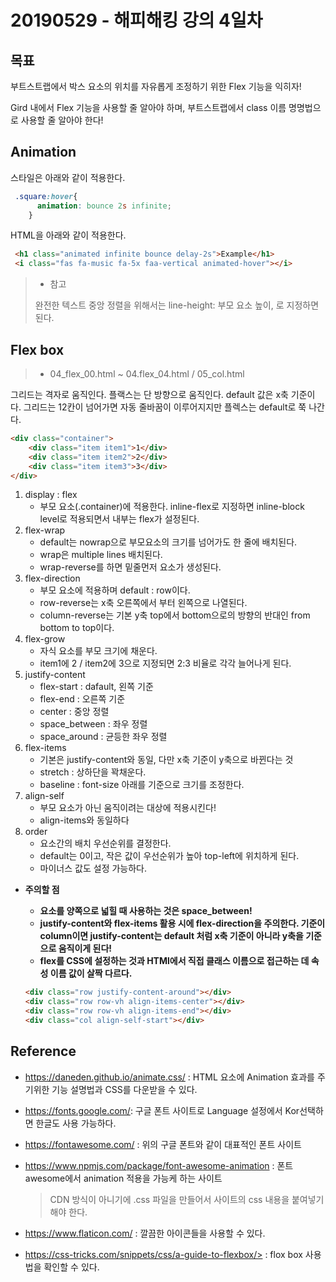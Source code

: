 # 20190529 - 해피해킹 강의 4일차

## 목표

부트스트랩에서 박스 요소의 위치를 자유롭게 조정하기 위한 Flex 기능을 익히자!

Gird 내에서 Flex 기능을 사용할 줄 알아야 하며, 부트스트랩에서 class 이름 명명법으로 사용할 줄 알아야 한다!



## Animation

스타일은 아래와 같이 적용한다.

```css
 .square:hover{
      animation: bounce 2s infinite;
    }
```

HTML을 아래와 같이 적용한다.

```html
 <h1 class="animated infinite bounce delay-2s">Example</h1>
 <i class="fas fa-music fa-5x faa-vertical animated-hover"></i>
```

>* 참고
>
>  완전한 텍스트 중앙 정렬을 위해서는 line-height: 부모 요소 높이, 로 지정하면 된다.

## Flex box

>- 04_flex_00.html ~ 04.flex_04.html / 05_col.html

그리드는 격자로 움직인다. 플랙스는 단 방향으로 움직인다. default 값은 x축 기준이다. 그리드는 12칸이 넘어가면 자동 줄바꿈이 이루어지지만 플렉스는 default로 쭉 나간다.

```html
<div class="container">
    <div class="item item1">1</div>
    <div class="item item2">2</div>
    <div class="item item3">3</div>
</div>
```

1. display : flex
   - 부모 요소(.container)에 적용한다. inline-flex로 지정하면 inline-block level로 적용되면서 내부는 flex가 설정된다.
2. flex-wrap
   - default는 nowrap으로 부모요소의 크기를 넘어가도 한 줄에 배치된다.
   - wrap은 multiple lines 배치된다.
   - wrap-reverse를 하면 밑줄먼저 요소가 생성된다.
3. flex-direction
   - 부모 요소에 적용하며 default : row이다. 
   - row-reverse는 x축 오른쪽에서 부터 왼쪽으로 나열된다.
   - column-reverse는 기본 y축 top에서 bottom으로의 방향의 반대인 from bottom to top이다.
4. flex-grow
   - 자식 요소를 부모 크기에 채운다. 
   - item1에 2 / item2에 3으로 지정되면 2:3 비율로 각각 늘어나게 된다.
5. justify-content
   - flex-start : dafault, 왼쪽 기준
   - flex-end : 오른쪽 기준
   - center : 중앙 정렬
   - space_between : 좌우 정렬
   - space_around : 균등한 좌우 정렬
6. flex-items
   - 기본은 justify-content와 동일, 다만 x축 기준이 y축으로 바뀐다는 것
   - stretch : 상하단을 꽉채운다.
   - baseline : font-size 아래를 기준으로 크기를 조정한다.
7. align-self
   - 부모 요소가 아닌 움직이려는 대상에 적용시킨다!
   - align-items와 동일하다
8. order
   - 요소간의 배치 우선순위를 결정한다.
   - default는 0이고, 작은 값이 우선순위가 높아 top-left에 위치하게 된다.
   - 마이너스 값도 설정 가능하다.

- **주의할 점**

  - **요소를 양쪽으로 넓힐 때 사용하는 것은 space_between!** 
  - **justify-content와 flex-items 활용 시에 flex-direction을 주의한다. 기준이 column이면 justify-content는 default 처럼 x축 기준이 아니라 y축을 기준으로 움직이게 된다!**
  - **flex를 CSS에 설정하는 것과 HTMl에서 직접 클래스 이름으로 접근하는 데 속성 이름 값이 살짝 다르다.**

  ```html
  <div class="row justify-content-around"></div>
  <div class="row row-vh align-items-center"></div>
  <div class="row row-vh align-items-end"></div>
  <div class="col align-self-start"></div>
  ```





## Reference

- <https://daneden.github.io/animate.css/> : HTML 요소에 Animation 효과를 주기위한 기능 설명법과 CSS를 다운받을 수 있다.

- <https://fonts.google.com/>: 구글 폰트 사이트로 Language 설정에서 Kor선택하면 한글도 사용 가능하다.

- <https://fontawesome.com/> : 위의 구글 폰트와 같이 대표적인 폰트 사이트

- https://www.npmjs.com/package/font-awesome-animation : 폰트 awesome에서 animation 적용을 가능케 하는 사이트

  >CDN 방식이 아니기에 .css 파일을 만들어서 사이트의 css 내용을 붙여넣기 해야 한다.

- <https://www.flaticon.com/> : 깔끔한 아이콘들을 사용할 수 있다.

- https://css-tricks.com/snippets/css/a-guide-to-flexbox/> : flox box 사용법을 확인할 수 있다.